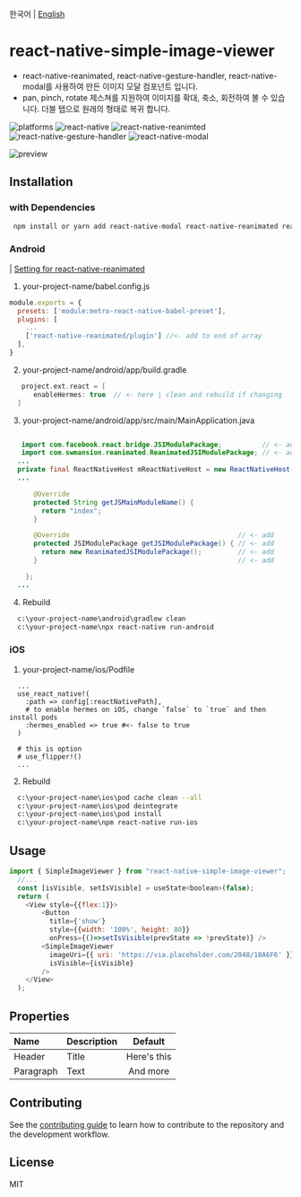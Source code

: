 한국어 | [English](./README.eng.md)

# react-native-simple-image-viewer

- react-native-reanimated, react-native-gesture-handler, react-native-modal를 사용하여 만든 이미지 모달 컴포넌트 입니다.
- pan, pinch, rotate 제스쳐를 지원하여 이미지를 확대, 축소, 회전하여 볼 수 있습니다. 더블 탭으로 원래의 형태로 복귀 합니다.

![platforms](https://img.shields.io/badge/platforms-Android%20%7C%20iOS-brightgreen.svg?style=flat-square&colorB=191A17)
![react-native](https://img.shields.io/badge/react--native-v0.67-blue)
![react-native-reanimted](https://img.shields.io/badge/react--native--reanimated--v2-v2.4.1-blue)
![react-native-gesture-handler](https://img.shields.io/badge/react--native--gesture--handle-v2.1-blue)
![react-native-modal](https://img.shields.io/badge/react--native--modal-v13.0-blue)

![preview](https://user-images.githubusercontent.com/25360777/154618048-94856a9b-37cc-4e1e-bcc7-0570bad19df7.gif)

## Installation

### with Dependencies
```sh
 npm install or yarn add react-native-modal react-native-reanimated react-native-gesture-handler
````

### Android
| [Setting for react-native-reanimated](https://docs.swmansion.com/react-native-reanimated/docs/fundamentals/installation)
1. your-project-name/babel.config.js

```js
module.exports = {
  presets: ['module:metro-react-native-babel-preset'],
  plugins: [
    ...
    ['react-native-reanimated/plugin'] //<- add to end of array
  ],
}
```

2. your-project-name/android/app/build.gradle
```gradle
   project.ext.react = [
      enableHermes: true  // <- here | clean and rebuild if changing
  ]
```

3. your-project-name/android/app/src/main/MainApplication.java
```java

   import com.facebook.react.bridge.JSIModulePackage;          // <- add
   import com.swmansion.reanimated.ReanimatedJSIModulePackage; // <- add
  ...
  private final ReactNativeHost mReactNativeHost = new ReactNativeHost(this) {
  ...

      @Override
      protected String getJSMainModuleName() {
        return "index";
      }

      @Override                                          // <- add
      protected JSIModulePackage getJSIModulePackage() { // <- add
        return new ReanimatedJSIModulePackage();         // <- add
      }                                                  // <- add

    };
  ...
```

4. Rebuild
```sh
  c:\your-project-name\android\gradlew clean
  c:\your-project-name\npx react-native run-android
```

### iOS

1. your-project-name/ios/Podfile
```
  ...
  use_react_native!(
    :path => config[:reactNativePath],
    # to enable hermes on iOS, change `false` to `true` and then install pods
    :hermes_enabled => true #<- false to true
  )

  # this is option
  # use_flipper!()
  ...
```
2. Rebuild
```sh
  c:\your-project-name\ios\pod cache clean --all
  c:\your-project-name\ios\pod deintegrate
  c:\your-project-name\ios\pod install
  c:\your-project-name\npm react-native run-ios
```


## Usage
```js
import { SimpleImageViewer } from "react-native-simple-image-viewer";
  //...
  const [isVisible, setIsVisible] = useState<boolean>(false);
  return (
    <View style={{flex:1}}>
        <Button
          title={'show'}
          style={{width: '100%', height: 80}}
          onPress={()=>setIsVisible(prevState => !prevState)} />
        <SimpleImageViewer
          imageUri={{ uri: 'https://via.placeholder.com/2048/18A6F6' }}
          isVisible={isVisible}
        />
    </View>
  );

```

## Properties
| Name   | Description |    Default     |
| :---        |:------------|:--------------:|
| Header      | Title       |  Here's this   |
| Paragraph   | Text        |    And more    |


## Contributing
See the [contributing guide](CONTRIBUTING.md) to learn how to contribute to the repository and the development workflow.

## License
MIT
